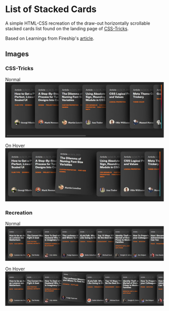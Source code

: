 # List of Stacked Cards

A simple HTML-CSS recreation of the draw-out horizontally scrollable stacked cards list found on the landing page of [CSS-Tricks](https://css-tricks.com/).

Based on Learnings from Fireship's [article](https://fireship.io/lessons/css-cards-animated/).

## Images

### CSS-Tricks

Normal
![Normal](images/o1.jpg)

On Hover
![On Hover](images/o2.jpg)

### Recreation

Normal
![Normal](images/m1.jpg)

On Hover
![On Hover](images/m2.jpg)
